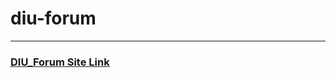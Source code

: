 # diu-forum
<hr>
<h3><a href="https://sajjadul-islam-somon.github.io/diu-forum/">DIU_Forum Site Link</a></h3>
